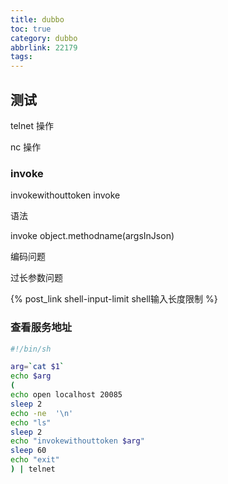 ```yaml
---
title: dubbo
toc: true
category: dubbo
abbrlink: 22179
tags:
---
```


## 测试



telnet 操作

nc 操作

### invoke

invokewithouttoken
invoke

语法  

invoke object.methodname(argsInJson)

编码问题

过长参数问题

{% post_link shell-input-limit shell输入长度限制 %}

### 查看服务地址

```bash
#!/bin/sh

arg=`cat $1`
echo $arg
(
echo open localhost 20085
sleep 2
echo -ne  '\n'
echo "ls"
sleep 2
echo "invokewithouttoken $arg"
sleep 60
echo "exit"
) | telnet
```